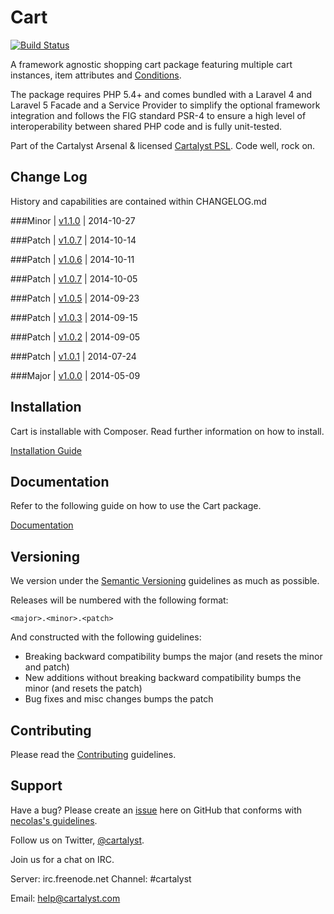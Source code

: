 # Cart

[![Build Status](http://ci.cartalyst.com/build-status/svg/1)](http://ci.cartalyst.com/build-status/view/1)

A framework agnostic shopping cart package featuring multiple cart instances, item attributes and [Conditions](https://cartalyst.com/manual/conditions).

The package requires PHP 5.4+ and comes bundled with a Laravel 4 and Laravel 5 Facade and a Service Provider to simplify the optional framework integration and follows the FIG standard PSR-4 to ensure a high level of interoperability between shared PHP code and is fully unit-tested.

Part of the Cartalyst Arsenal & licensed [Cartalyst PSL](license.txt). Code well, rock on.

## Change Log

History and capabilities are contained within CHANGELOG.md

###Minor | [v1.1.0](CHANGELOG.md/#minor--v110--2014-10-27) | 2014-10-27

###Patch | [v1.0.7](CHANGELOG.md/#patch--v107--2014-10-19) | 2014-10-14

###Patch | [v1.0.6](CHANGELOG.md/#patch--v106--2014-10-11) | 2014-10-11

###Patch | [v1.0.7](CHANGELOG.md/#patch--v105--2014-10-05) | 2014-10-05

###Patch | [v1.0.5](CHANGELOG.md/#patch--v104--2014-09-23) | 2014-09-23

###Patch | [v1.0.3](CHANGELOG.md/#patch--v103--2014-09-15) | 2014-09-15

###Patch | [v1.0.2](CHANGELOG.md/#patch--v102--2014-09-05) | 2014-09-05

###Patch | [v1.0.1](CHANGELOG.md/#patch--v101--2014-07-14) | 2014-07-24

###Major | [v1.0.0](CHANGELOG.md/#major--v100--2014-05-09) | 2014-05-09

## Installation

Cart is installable with Composer. Read further information on how to install.

[Installation Guide](https://cartalyst.com/manual/cart/1.0#installation)

## Documentation

Refer to the following guide on how to use the Cart package.

[Documentation](https://cartalyst.com/manual/cart/1.0)

## Versioning

We version under the [Semantic Versioning](http://semver.org/) guidelines as much as possible.

Releases will be numbered with the following format:

`<major>.<minor>.<patch>`

And constructed with the following guidelines:

* Breaking backward compatibility bumps the major (and resets the minor and patch)
* New additions without breaking backward compatibility bumps the minor (and resets the patch)
* Bug fixes and misc changes bumps the patch

## Contributing

Please read the [Contributing](contributing.md) guidelines.

## Support

Have a bug? Please create an [issue](https://github.com/cartalyst/cart/issues) here on GitHub that conforms with [necolas's guidelines](https://github.com/necolas/issue-guidelines).

Follow us on Twitter, [@cartalyst](http://twitter.com/cartalyst).

Join us for a chat on IRC.

Server: irc.freenode.net
Channel: #cartalyst

Email: help@cartalyst.com
